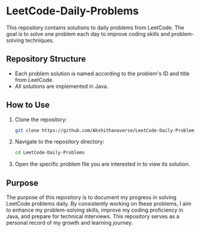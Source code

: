 # LeetCode-Daily-Problems

This repository contains solutions to daily problems from LeetCode. The goal is to solve one problem each day to improve coding skills and problem-solving techniques.

## Repository Structure

- Each problem solution is named according to the problem's ID and title from LeetCode.
- All solutions are implemented in Java.

## How to Use

1. Clone the repository:
   ```bash
   git clone https://github.com/Akshithanaverse/LeetCode-Daily-Problems.git
   ```
2. Navigate to the repository directory:
   ```bash
   cd LeetCode-Daily-Problems
   ```
3. Open the specific problem file you are interested in to view its solution.

## Purpose

The purpose of this repository is to document my progress in solving LeetCode problems daily. By consistently working on these problems, I aim to enhance my problem-solving skills, improve my coding proficiency in Java, and prepare for technical interviews. This repository serves as a personal record of my growth and learning journey.
